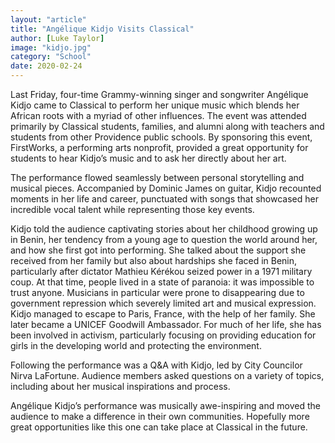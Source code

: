 ```yaml
---
layout: "article"
title: "Angélique Kidjo Visits Classical"
author: [Luke Taylor]
image: "kidjo.jpg"
category: "School"
date: 2020-02-24
---
```

Last Friday, four-time Grammy-winning singer and songwriter Angélique Kidjo came to Classical to perform her unique music which blends her African roots with a myriad of other influences. The event was attended primarily by Classical students, families, and alumni along with teachers and students from other Providence public schools. By sponsoring this event, FirstWorks, a performing arts nonprofit, provided a great opportunity for students to hear Kidjo’s music and to ask her directly about her art.

The performance flowed seamlessly between personal storytelling and musical pieces. Accompanied by Dominic James on guitar, Kidjo recounted moments in her life and career, punctuated with songs that showcased her incredible vocal talent while representing those key events.

Kidjo told the audience captivating stories about her childhood growing up in Benin, her tendency from a young age to question the world around her, and how she first got into performing. She talked about the support she received from her family but also about hardships she faced in Benin, particularly after dictator Mathieu Kérékou seized power in a 1971 military coup. At that time, people lived in a state of paranoia: it was impossible to trust anyone. Musicians in particular were prone to disappearing due to government repression which severely limited art and musical expression. Kidjo managed to escape to Paris, France, with the help of her family. She later became a UNICEF Goodwill Ambassador. For much of her life, she has been involved in activism, particularly focusing on providing education for girls in the developing world and protecting the environment.

Following the performance was a Q&A with Kidjo, led by City Councilor Nirva LaFortune. Audience members asked questions on a variety of topics, including about her musical inspirations and process.

Angélique Kidjo’s performance was musically awe-inspiring and moved the audience to make a difference in their own communities. Hopefully more great opportunities like this one can take place at Classical in the future.
